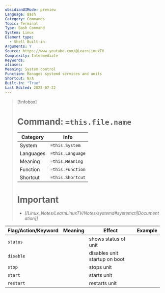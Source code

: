 ```yaml
---
obsidianUIMode: preview
Language: Bash
Category: Commands
Topic: Terminal
Type: Bash Command
System: Linux
Element type:
  - Shell Built-in
Arguments: Y
Source: https://www.youtube.com/@LearnLinuxTV
Complexity: Intermediate
Keywords: 
aliases: 
Meaning: System control
Function: Manages systemd services and units
Shortcut: N/A
Built-in: "True"
Last Edited: 2025-07-22
---
```

>[!infobox]
> # Command: `=this.file.name`
> Category |  Info |
> ---|---|
> System|`=this.System`
> Languages|`=this.Language`
> Meaning|`=this.Meaning`
> Function| `=this.Function`
> Shortcut|`=this.Shortcut`
> # Important
> - *[[Linux_Notes/LearnLinuxTV/Notes/systemd#systemctl|Documentation]]* 

| Flag/Action/Keyword | Meaning | Effect                        | Example |
| ------------------- | ------- | ----------------------------- | ------- |
| `status`            |         | shows status of unit          |         |
| `disable`           |         | disables unit startup on boot |         |
| `stop`              |         | stops unit                    |         |
| `start`             |         | starts unit                   |         |
| `restart`           |         | restarts unit                 |         |
